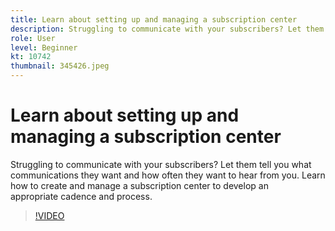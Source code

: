 ```yaml
---
title: Learn about setting up and managing a subscription center
description: Struggling to communicate with your subscribers? Let them tell you what communications they want and how often they want to hear from you. Learn how to create and manage a subscription center to develop an appropriate cadence and process.
role: User
level: Beginner
kt: 10742
thumbnail: 345426.jpeg
---
```


# Learn about setting up and managing a subscription center

Struggling to communicate with your subscribers? Let them tell you what communications they want and how often they want to hear from you. Learn how to create and manage a subscription center to develop an appropriate cadence and process.

>[!VIDEO](https://video.tv.adobe.com/v/345426/?quality=12&learn=on)
